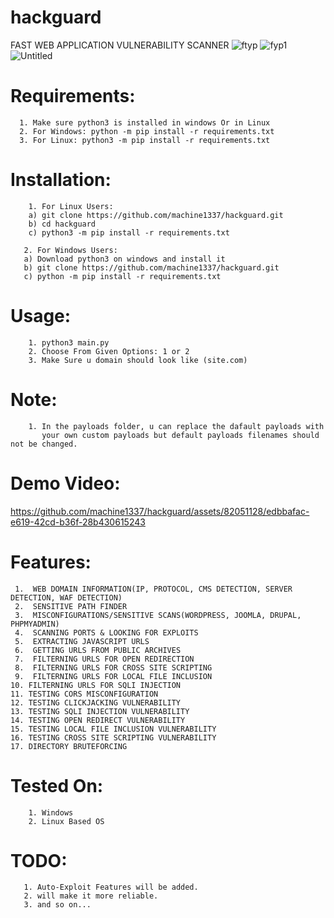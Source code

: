 # hackguard
FAST WEB APPLICATION VULNERABILITY SCANNER
![ftyp](https://github.com/machine1337/hackguard/assets/82051128/0053add9-1d9f-4e05-b24d-675d3de862e7)
![fyp1](https://github.com/machine1337/hackguard/assets/82051128/a48ae751-b661-4140-bc25-c42d6abf1b4c)
![Untitled](https://github.com/machine1337/hackguard/assets/82051128/50e4aabb-677a-4c8a-a990-9b49e22e6916)


# Requirements:
      1. Make sure python3 is installed in windows Or in Linux
      2. For Windows: python -m pip install -r requirements.txt
      3. For Linux: python3 -m pip install -r requirements.txt

# Installation:
        1. For Linux Users:
        a) git clone https://github.com/machine1337/hackguard.git
        b) cd hackguard
        c) python3 -m pip install -r requirements.txt
        
       2. For Windows Users:
       a) Download python3 on windows and install it
       b) git clone https://github.com/machine1337/hackguard.git
       c) python -m pip install -r requirements.txt
       

# Usage: 
        1. python3 main.py
        2. Choose From Given Options: 1 or 2
        3. Make Sure u domain should look like (site.com)
        
# Note:
        1. In the payloads folder, u can replace the dafault payloads with
           your own custom payloads but default payloads filenames should not be changed.

# Demo Video:
        
https://github.com/machine1337/hackguard/assets/82051128/edbbafac-e619-42cd-b36f-28b430615243


# Features:

     1.  WEB DOMAIN INFORMATION(IP, PROTOCOL, CMS DETECTION, SERVER DETECTION, WAF DETECTION)
     2.  SENSITIVE PATH FINDER
     3.  MISCONFIGURATIONS/SENSITIVE SCANS(WORDPRESS, JOOMLA, DRUPAL, PHPMYADMIN)
     4.  SCANNING PORTS & LOOKING FOR EXPLOITS
     5.  EXTRACTING JAVASCRIPT URLS
     6.  GETTING URLS FROM PUBLIC ARCHIVES
     7.  FILTERNING URLS FOR OPEN REDIRECTION
     8.  FILTERNING URLS FOR CROSS SITE SCRIPTING
     9.  FILTERNING URLS FOR LOCAL FILE INCLUSION
    10. FILTERNING URLS FOR SQLI INJECTION
    11. TESTING CORS MISCONFIGURATION
    12. TESTING CLICKJACKING VULNERABILITY
    13. TESTING SQLI INJECTION VULNERABILITY
    14. TESTING OPEN REDIRECT VULNERABILITY
    15. TESTING LOCAL FILE INCLUSION VULNERABILITY
    16. TESTING CROSS SITE SCRIPTING VULNERABILITY
    17. DIRECTORY BRUTEFORCING

# Tested On: 
        1. Windows
        2. Linux Based OS

# TODO:
       1. Auto-Exploit Features will be added.
       2. will make it more reliable.
       3. and so on...
